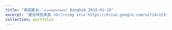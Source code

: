 ```yaml
---
title: "泰国曼谷／กรุงเทพมหานคร/ Bangkok 2019-01-19"
excerpt: "曼谷特色美食 <br/><img src='https://drive.google.com/uc?id=1t9idbcE2yxWzVUwaylNAJWJ6haXKKV4h&export=download'>"
collection: portfolio
---
```

